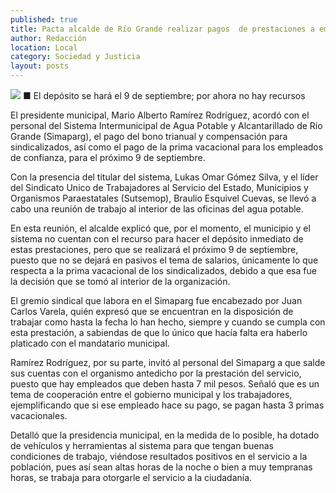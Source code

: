 ```yaml
---
published: true
title: Pacta alcalde de Río Grande realizar pagos  de prestaciones a empleados del Simaparg
author: Redacción
location: Local
category: Sociedad y Justicia
layout: posts
---
```


![](http://i.imgur.com/syv6Qi1m.jpg)
■ El depósito se hará el 9 de septiembre; por ahora no hay recursos

El presidente municipal, Mario Alberto Ramírez Rodríguez, acordó con el personal del Sistema Intermunicipal de Agua Potable y Alcantarillado de Río Grande (Simaparg), el pago del bono trianual y compensación para sindicalizados, así como el pago de la prima vacacional para los empleados de confianza, para el próximo 9 de septiembre.

Con la presencia del titular del sistema, Lukas Omar  Gómez Silva, y el líder del Sindicato Unico de Trabajadores al Servicio del Estado, Municipios y Organismos Paraestatales (Sutsemop), Braulio Esquivel Cuevas, se llevó a cabo una reunión de trabajo al interior de las oficinas del agua potable.

En esta reunión, el alcalde explicó que, por el momento, el municipio y el sistema no cuentan con el recurso para hacer el depósito inmediato de estas prestaciones, pero que se realizará el próximo 9 de septiembre, puesto que no se dejará en pasivos el tema de salarios, únicamente lo que respecta a la prima vacacional de los sindicalizados, debido a que esa fue la decisión que se tomó al interior de la organización.

El gremio sindical que labora en el Simaparg fue encabezado por Juan Carlos Varela, quién expresó que se encuentran en la disposición de trabajar como hasta la fecha lo han hecho, siempre y cuando se cumpla con esta prestación, a sabiendas de que lo único que hacía falta era haberlo platicado con el mandatario municipal.

Ramírez Rodríguez, por su parte, invitó al personal del Simaparg a que salde sus cuentas con el organismo antedicho por la prestación del servicio, puesto que hay empleados que deben hasta 7 mil pesos. Señaló que es un tema de cooperación entre el gobierno municipal y los trabajadores, ejemplificando que si ese empleado hace su pago, se pagan hasta 3 primas vacacionales.

Detalló que la presidencia municipal, en la medida de lo posible, ha dotado de vehículos y herramientas al sistema para que tengan buenas condiciones de trabajo, viéndose resultados positivos en el servicio a la población, pues así sean altas horas de la noche o bien a muy tempranas horas, se trabaja para otorgarle el servicio a la ciudadanía.
